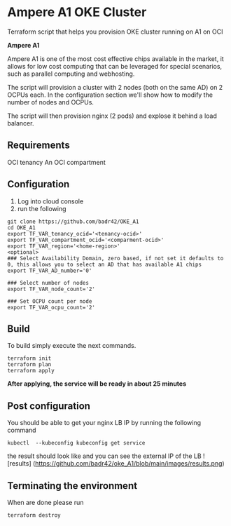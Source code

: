 # Ampere A1 OKE Cluster

Terraform script that helps you provision OKE cluster running on A1 on OCI

**Ampere A1** 

Ampere A1 is one of the most cost effective chips available in the market, it allows for low cost computing that can be leveraged for special scenarios, such as parallel computing and webhosting.

The script will provision a cluster with 2 nodes (both on the same AD) on 2 OCPUs each. In the configuration section we'll show how to modify the number of nodes and OCPUs.

The script will then provision nginx (2 pods) and explose it behind a load balancer.

## Requirements
OCI tenancy
An OCI compartment

## Configuration

1. Log into cloud console 
2. run the following 
```
git clone https://github.com/badr42/OKE_A1
cd OKE_A1
export TF_VAR_tenancy_ocid='<tenancy-ocid>'
export TF_VAR_compartment_ocid='<comparment-ocid>'
export TF_VAR_region='<home-region>'
<optional>
### Select Availability Domain, zero based, if not set it defaults to 0, this allows you to select an AD that has available A1 chips
export TF_VAR_AD_number='0'

### Select number of nodes
export TF_VAR_node_count='2'

### Set OCPU count per node
export TF_VAR_ocpu_count='2'

```



## Build
To build simply execute the next commands. 
```
terraform init
terraform plan
terraform apply
```


**After applying, the service will be ready in about 25 minutes**  



## Post configuration

You should be able to get your nginx LB IP by running the following command 

```
kubectl  --kubeconfig kubeconfig get service

```


the result should look like and you can see the external IP of the LB
![results] (https://github.com/badr42/oke_A1/blob/main/images/results.png)


## Terminating the environment
When are done please run

```
terraform destroy

```

